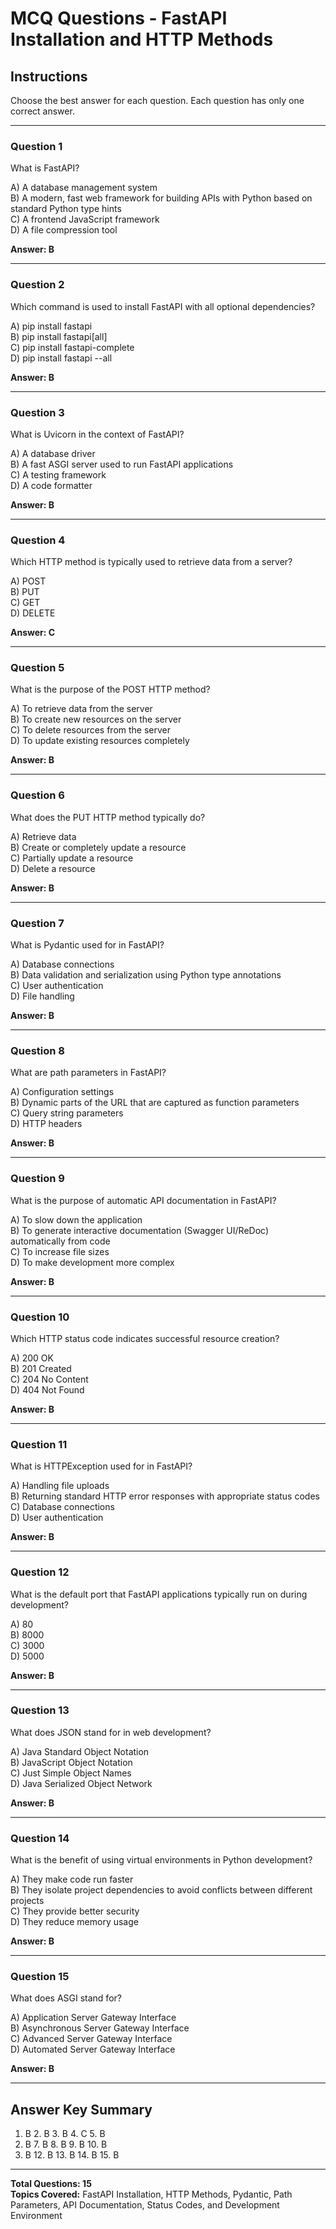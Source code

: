 # MCQ Questions - FastAPI Installation and HTTP Methods

## Instructions
Choose the best answer for each question. Each question has only one correct answer.

---

### Question 1
What is FastAPI?

A) A database management system  
B) A modern, fast web framework for building APIs with Python based on standard Python type hints  
C) A frontend JavaScript framework  
D) A file compression tool  

**Answer: B**

---

### Question 2
Which command is used to install FastAPI with all optional dependencies?

A) pip install fastapi  
B) pip install fastapi[all]  
C) pip install fastapi-complete  
D) pip install fastapi --all  

**Answer: B**

---

### Question 3
What is Uvicorn in the context of FastAPI?

A) A database driver  
B) A fast ASGI server used to run FastAPI applications  
C) A testing framework  
D) A code formatter  

**Answer: B**

---

### Question 4
Which HTTP method is typically used to retrieve data from a server?

A) POST  
B) PUT  
C) GET  
D) DELETE  

**Answer: C**

---

### Question 5
What is the purpose of the POST HTTP method?

A) To retrieve data from the server  
B) To create new resources on the server  
C) To delete resources from the server  
D) To update existing resources completely  

**Answer: B**

---

### Question 6
What does the PUT HTTP method typically do?

A) Retrieve data  
B) Create or completely update a resource  
C) Partially update a resource  
D) Delete a resource  

**Answer: B**

---

### Question 7
What is Pydantic used for in FastAPI?

A) Database connections  
B) Data validation and serialization using Python type annotations  
C) User authentication  
D) File handling  

**Answer: B**

---

### Question 8
What are path parameters in FastAPI?

A) Configuration settings  
B) Dynamic parts of the URL that are captured as function parameters  
C) Query string parameters  
D) HTTP headers  

**Answer: B**

---

### Question 9
What is the purpose of automatic API documentation in FastAPI?

A) To slow down the application  
B) To generate interactive documentation (Swagger UI/ReDoc) automatically from code  
C) To increase file sizes  
D) To make development more complex  

**Answer: B**

---

### Question 10
Which HTTP status code indicates successful resource creation?

A) 200 OK  
B) 201 Created  
C) 204 No Content  
D) 404 Not Found  

**Answer: B**

---

### Question 11
What is HTTPException used for in FastAPI?

A) Handling file uploads  
B) Returning standard HTTP error responses with appropriate status codes  
C) Database connections  
D) User authentication  

**Answer: B**

---

### Question 12
What is the default port that FastAPI applications typically run on during development?

A) 80  
B) 8000  
C) 3000  
D) 5000  

**Answer: B**

---

### Question 13
What does JSON stand for in web development?

A) Java Standard Object Notation  
B) JavaScript Object Notation  
C) Just Simple Object Names  
D) Java Serialized Object Network  

**Answer: B**

---

### Question 14
What is the benefit of using virtual environments in Python development?

A) They make code run faster  
B) They isolate project dependencies to avoid conflicts between different projects  
C) They provide better security  
D) They reduce memory usage  

**Answer: B**

---

### Question 15
What does ASGI stand for?

A) Application Server Gateway Interface  
B) Asynchronous Server Gateway Interface  
C) Advanced Server Gateway Interface  
D) Automated Server Gateway Interface  

**Answer: B**

---

## Answer Key Summary
1. B  2. B  3. B  4. C  5. B  
6. B  7. B  8. B  9. B  10. B  
11. B  12. B  13. B  14. B  15. B

---

**Total Questions: 15**  
**Topics Covered:** FastAPI Installation, HTTP Methods, Pydantic, Path Parameters, API Documentation, Status Codes, and Development Environment
